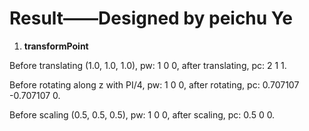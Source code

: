 # Result——Designed by peichu Ye

1. **transformPoint**

Before translating (1.0, 1.0, 1.0), pw: 1 0 0, after translating, pc: 2 1 1.

Before rotating along z with PI/4, pw: 1 0 0, after rotating, pc: 0.707107 -0.707107 0.

Before scaling (0.5, 0.5, 0.5), pw: 1 0 0, after scaling, pc: 0.5 0 0.



